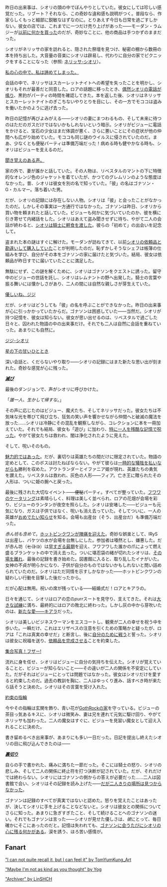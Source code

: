 <!-- title: シオリ・ニャヴェラ -->
<!-- status: 生存 -->

昨日の出来事は、シオリの頭の中でぼんやりとしていた。彼女にしては珍しい感覚だった。リブート？それなら、この奇妙な違和感も説明がつく。普段なら、作家らしくもっと細部に鋭敏なはずなのに。とりあえず今日も日常を過ごすしかない。彼女の店では、これまでに一つだけ売り上げがあった――モーダン・ラムジーが[以前に何かを買った](https://youtu.be/mb91g7vQSnA?t=342)のだが、奇妙なことに、他の商品は手つかずのままだった。

シオリがネリッサの家を訪れると、隠された祭壇を見つけ、秘密の棚から数冊の本を持ち出した。大音量の音楽にシオリは辟易し、代わりに自分の家でピクニックをすることになった（参照: [ネリッサ-シオリ](#edge:nerissa-shiori)）。

[私の心の中で、私は諦めてしまった。](#embed:https://youtu.be/mb91g7vQSnA?t=1065)

会話の中で、ネリッサはスカーレットナイトへの希望を失ったことを明かし、シオリもそれが最善だと同意した。ロアの話題に移ったとき、[偶然シオリの電話が鳴り](https://youtu.be/mb91g7vQSnA?t=1096)、黒豹がパーティの時間を確認してきた。本を返した後、シオリはネリッサとスカーレットナイトのぎこちないやりとりを目にし、その一方でモココは盗みを働いたかのように逃げ去った。

昨日の記憶が再びよみがえる――シオリの妻にまつわるもの、そして未来に待つのはただのガスだけではないかもしれないという暗示。シオリがビジューに電話をかけると、宝石の少女はまだ体調が悪く、さらに悪いことにその症状が他の仲間へも広がり始めていた。モココも同じ謎のウイルスに侵されていたのだ。まあ、少なくとも便秘パーティは準備万端だった！病める時も健やかなる時も、シオリはビジューを支えるのだ。

[聞き覚えのある声。](#embed:https://youtu.be/mb91g7vQSnA?t=1732)

家の外で、妻が誰かと話していた。その人物は、リベスタルのマントの下に特徴的なオレンジ色のジャケットを着ていたが、かつてのグレムリンのような態度はなかった。昔、シオリは彼女を別の名で知っていた。「彼」の名はゴナソン・G・カルマー。落ち着いた男。

だが、シオリの記録には存在しない人物。シオリは「彼」と会ったことがなかったのだ。しかしその事実は一方通行ではなかった。ゴナソンは昨日、シオリから買い物を頼まれたと話していた。ビジューも何かに気づいていたのか、彼を横に引き寄せて内緒話をした。シオリはあえて盗み聞きせずに待ち、やがて二人の会話が終わると、[シオリは騎士に軽食を渡した](https://youtu.be/mb91g7vQSnA?t=2040)。彼らの「初めて」の出会いを記念して。

盗まれた本の謎はすぐに解けた。モーダンが訪ねてきて、以前[シオリの依頼品と勘違いして購入していた](https://youtu.be/mb91g7vQSnA?t=2438)ことが判明したのだ。恥ずかしそうなシェフは帳簿の仕組みを学び、自分がその本をゴナソンの家に届けたと気づいた。結局、彼女は依頼品が昨日すでに届いていたことに満足した。

無駄にせず、この謎を解くために、シオリはゴナソンをクエストに誘った。留守中のビジューの世話を託し、シオリはレムナントの野へ出発した。騎士の言葉や振る舞いには懐かしさがあり、二人の間には自然な親しさが芽生えていた。

[優しいね、ジジ](#embed:https://youtu.be/mb91g7vQSnA?t=3283)

だが、シオリはどうしても「彼」の名を呼ぶことができなかった。昨日の出来事が心に引っかかっていたからだ。ゴナソンは困惑していた――当然だ。シオリが持つ記憶を、彼女は知らない。彼女が思い出せるのは、リベスタルで過ごした日々と、囚われた物語の中の出来事だけ。それでも二人は自然に会話を重ねていった。あまりにも自然に。

[ジジ-シオリ](#edge:gigi-shiori)

[星の下の甘いひととき](#embed:https://youtu.be/mb91g7vQSnA?t=4171)

深い会話と、くだらないやり取り――シオリの記録にはまた新たな思い出が刻まれた。奇妙な感覚が心に残った。

[**_滅び_**](#embed:https://youtu.be/mb91g7vQSnA?t=6148)

最後のダンジョンで、声がシオリに呼びかけた。

「_誰一人、生かして帰すな_。」

その声に応じたのはビジュー、魔犬たち、そしてネリッサだった。彼女たちは不気味な光を帯びて飛び立ち、狂気の笑い声を響かせながら仲間へと破滅の魔法を放った……シオリは冷静にその混乱を観察しながら、コレクションに本を一冊加えていた。それでも結局、彼女も「遊び」に加わり、[特に一人を残酷な記憶で呪った](https://youtu.be/mb91g7vQSnA?t=6446)。やがて彼女たちは救われ、闇は浄化されたように見えた。

そして、呪いそのもの。

[魅力的ではあった](https://youtu.be/mb91g7vQSnA?t=6687)。だが、裏切りは英雄たちの間だけに限定されていた。物語の定めとして、このボスは討たねばならない。やがて彼らは[一時的な犠牲を払いながらも](https://youtu.be/mb91g7vQSnA?t=6977)勝利を収めた。アウトランダーとイファニア姫が現れ、英雄たちの勇気を讃えた。リベスタルは救われ、灰色の人形――フィア。亡き王に贈られたその人形は、ついに姫の腕へと戻った。

最後に残された大切なイベント――~~便秘~~パーティ。すべてが整っていた。[フワワのケータリング](https://youtu.be/mb91g7vQSnA?t=7271)は素晴らしく、料理は美しく並べられ、ロアの花畑が会場を彩り、ビジューのランタンが夜空を照らした。シオリは安堵した――ビジューも元気になり、ガスは子供ではなく、呪いも消え去っていた。そしてついに、一人の英雄が[おめでたい知らせ](https://youtu.be/mb91g7vQSnA?t=7930)を知る。会場も出産台（そう、出産台だ）も準備万端だった。

_赤ん坊も含めて_。[ホットピンクワンが陣痛を迎えた](https://youtu.be/mb91g7vQSnA?t=8883)。奇妙な娯楽として、IRySは出産し、バケツの水が会場を台無しにした。参加者は唖然とし、嫌悪した。だが赤ん坊（~~ヒヨコ~~）は[早すぎる最期](https://youtu.be/mb91g7vQSnA?t=9845)を迎え、フワフワした誰かの爪によって燃え盛るブランケットの中で消え去った。ついに堪忍袋の緒が切れたシオリは、[その場を離れ](https://youtu.be/mb91g7vQSnA?t=10172)、最後の記録を書き始めた。図書館に入ると、取り乱したイナがいた。女神の不貞が明らかになり、子供が自分のものではないかもしれないと問い詰められていたのだ。シオリはただ同情を示すしかなかった――ホットピンクワンの疑わしい行動を目撃した後だったから。

だが心配は無用。祝いの席が残っている――結婚式だ！ロアとキアラの。

日々を通じて、シオリはロアの恋の*purr*スートを見守り、支えてきた。それは[大きな試練](#edge:raora-liz)に満ち、最終的にはロアの敗北に終わった。しかし灰の中から芽吹いたのは、[新たな愛――キアラ](#edge:raora-kiara)だった。

シオリは美しいビジネスウーマンをエスコートし、観衆が二人の幸せを祝う中を歩いた。一瞬だけ、これはエリザベスの注意を引くための策略かと疑ったが、ロアは「これは真実の幸せだ」と断言し、後に[自分のために戦う](https://youtu.be/mb91g7vQSnA?t=10949)と誓った。シオリは彼女に祝福を送り、[依頼品を完成させる](https://youtu.be/mb91g7vQSnA?t=8350)ことを約束した。

[集合写真！フザー!](#embed:https://youtu.be/mb91g7vQSnA?t=10859)

流れに身を任せ、シオリはビジューに自分の気持ちを伝えた。シオリが覚えていることと、ビジューが知らないこと――その違いが二人の関係を不安定にしていた。だがそれはビジューにとっては問題ではなかった。彼女はシオリだけを愛すると約束したのだ。過去の教訓を胸に、二人はゆっくり進み、話すべき時が来たら話そうと決めた。シオリはその言葉を受け入れた。

[約束の指輪](#embed:https://youtu.be/mb91g7vQSnA?t=11132)

今やその指輪は玄関を飾り、青い花が[GothRockの家](https://youtu.be/mb91g7vQSnA?t=11372)を守っている。ビジューの茶目っ気あるキスに、シオリは微笑み、妻は兄を連れて元気に駆け回り、やがてネリッサも加わった。二人の魔女はすぐに、ビジューを見習い魔女として迎え入れることに決めた。

書き留めるべき出来事が、あまりにも多い一日だった。日記を提出し終えたシオリの目に飛び込んできたのは――

[**_裏切り_**](#embed:https://youtu.be/mb91g7vQSnA?t=11957)

自らの手で書かれた、痛みに満ちた一節だった。そこには騎士の怒り、シオリの悲しみ、そして二人の関係に終止符を打つ決断が記されていた。だが、それだけでは終わらない。シオリにはゴナソンの側からの答えが必要だった……二人は図書館で会い、シオリはその記録を読み上げた――[だが二人きりの場所は見つからなかった](https://youtu.be/mb91g7vQSnA?t=12352)。

ゴナソンは記録のすべてが真実ではないと認めた。怒りを覚えたことはあったが、決してシオリに手を上げることなどないと。シオリは彼女との関係についてさらに知った。あまりに急ぎすぎたこと、そして続けることへのゴナソンの迷い。それでもゴナソンは言った――シオリが見せた優しさは、*彼*にとって、毎日確かにそこにあったのだと。記憶は失われても、[ゴナソンに会うたびにシオリの心に残る何かがある](https://youtu.be/mb91g7vQSnA?t=12655)。涙を誘う、ほろ苦い感情が。

## Fanart

["I can not quite recall it, but I can feel it" by TomYumKung_Art](https://x.com/TomYumKung_Art/status/1922095825062117883)

<!-- gigi -->

["Maybe I'm not as kind as you thought" by Yog](https://x.com/MassiveYog/status/1923695201052393918)

<!-- gigi -->

["Archiver" by LinSHCH](https://x.com/_LinSHCH_/status/1933532864559112462)
